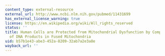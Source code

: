 ```yaml
---
content_type: external-resource
external_url: http://www.ncbi.nlm.nih.gov/pubmed/11431699
has_external_license_warning: true
license: https://en.wikipedia.org/wiki/All_rights_reserved
status: ''
title: Human Cells are Protected from Mitochondrial Dysfunction by Complementation
  of DNA Products in Fused Mitochondria
uid: b57b1e43-abe3-452a-8209-32ab7a2e3a8e
wayback_url: ''
---
```


